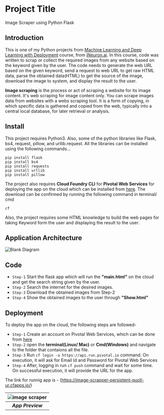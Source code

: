 # Project Title
Image Scraper using Python Flask

## Introduction
This is one of my Python projects from [Machine Learning and Deep Learning with Deployment](https://academy.ineuron.ai/machine-learning-masters.php) course, from [iNeuron.ai](https://academy.ineuron.ai/index.php). In this course, code was written to scrap or collect the required images from any website based on the keyword given by the user. The code needs to generate the web URL based on the given keyword, send a request to web URL to get raw HTML data, parse the obtained data(HTML) to get the source of the image, download the image to system, and display the result to the user.

**Image scraping** is the process or act of scraping a website for its image content. It's web scraping for image content only. You can scrape images data from websites with a webs scraping tool. It is a form of copying, in which specific data is gathered and copied from the web, typically into a central local database, for later retrieval or analysis.

## Install
This project requires Python3. Also, some of the python libraries like Flask, bs4, request, pillow, and urllib.request.
All the libraries can be installed using the following commands...
```
pip install flask
pip install bs4
pip install requests
pip install urllib
pip install pillow
```
The project also requires **Cloud Foundry CLI** for **Pivotal Web Services** for deploying the app on the cloud which can be installed from [here](https://github.com/cloudfoundry/cli). The download can be confirmed by running the following command in terminal/ cmd<br>
```
cf
``` 
Also, the project requires some HTML  knowledge to build the web pages for taking Keyword form the user and displaying the result to the user.

## Application Architecture
![Blank Diagram](https://user-images.githubusercontent.com/50728879/86622696-f6f2b400-bfdd-11ea-84ca-e8bbb08ab72a.png)
## Code
* `Step-1` Start the flask app which will run the **"main.html"** on the cloud and get the search string given by the user.
* `Step-2` Search the internet for the desired images.
* `Step-3` Download the obtained images from Step-2
* `Step-4` Show the obtained images to the user through **"Show.html"**

## Deployment

To deploy the app on the cloud, the following steps are followed-
* `Step-1` Create an account on Pivotal Web Services, which can be done from [here](https://run.pivotal.io/)
* `Step-2` open the **terminal(Linux/ Mac)** or **Cmd(Windows)** and navigate to the folder that contaions all the file.
* `Step-3` Run ```cf login -a https://api.run.pivotal.io``` command. On execution, it will ask for Email Id and Password for Pivotal Web Services
* `Step-4` After, logging in run ```cf push``` command and wait for some time. On successful execution, it will provide the URL for the app.

The link for runnig app is - (https://image-scrapper-persistent-quoll-ur.cfapps.io/)

| ![image scraper](https://user-images.githubusercontent.com/50728879/86624231-96b14180-bfe0-11ea-87b1-45ef62f58de1.gif) |
|:--:|
|***App Preview***|

